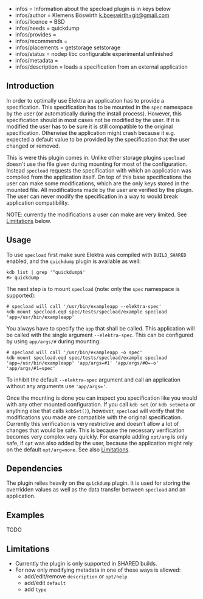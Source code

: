 - infos = Information about the specload plugin is in keys below
- infos/author = Klemens Böswirth <k.boeswirth+git@gmail.com>
- infos/licence = BSD
- infos/needs = quickdump
- infos/provides =
- infos/recommends =
- infos/placements = getstorage setstorage
- infos/status = nodep libc configurable experimental unfinished
- infos/metadata =
- infos/description = loads a specification from an external application

## Introduction

In order to optimally use Elektra an application has to provide a specification. This specification has to be mounted in the `spec`
namespace by the user (or automatically during the install process). However, this specification should in most cases not be modified by
the user. If it is modified the user has to be sure it is still compatible to the original specification. Otherwise the application might
crash because it e.g. expected a default value to be provided by the specification that the user changed or removed.

This is were this plugin comes in. Unlike other storage plugins `specload` doesn't use the file given during mounting for most of the
configuration. Instead `specload` requests the specification with which an application was compiled from the application itself. On top
of this base specifications the user can make some modifications, which are the only keys stored in the mounted file. All modifications
made by the user are verified by the plugin. The user can never modify the specification in a way to would break application compatibility.

NOTE: currently the modifications a user can make are very limited. See [Limitations](#limitations) below.

## Usage

To use `specload` first make sure Elektra was compiled with `BUILD_SHARED` enabled, and the `quickdump` plugin is available as well:

```
kdb list | grep '^quickdump$'
#> quickdump
```

The next step is to mount `specload` (note: only the `spec` namespace is supported):

```
# specload will call '/usr/bin/exampleapp --elektra-spec'
kdb mount specload.eqd spec/tests/specload/example specload 'app=/usr/bin/exampleapp'
```

You always have to specify the `app` that shall be called. This application will be called with the single argument `--elektra-spec`. This
can be configured by using `app/args/#` during mounting:

```
# specload will call '/usr/bin/exampleapp -o spec'
kdb mount specload.eqd spec/tests/specload/example specload 'app=/usr/bin/exampleapp' 'app/args=#1' 'app/args/#0=-o' 'app/args/#1=spec'
```

To inhibit the default `--elektra-spec` argument and call an application without any arguments use `'app/args='`.

Once the mounting is done you can inspect you specification like you would with any other mounted configuration. If you call `kdb set`
(or `kdb setmeta` or anything else that calls `kdbSet()`), however, `specload` will verify that the modifications you made are compatible
with the original specification. Currently this verification is very restrictive and doesn't allow a lot of changes that would be safe.
This is because the necessary verification becomes very complex very quickly. For example adding `opt/arg` is only safe, if `opt` was also
added by the user, because the application might rely on the default `opt/arg=none`. See also [Limitations](#limitations).

## Dependencies

The plugin relies heavily on the `quickdump` plugin. It is used for storing the overridden values as well as the data transfer between
`specload` and an application.

## Examples

TODO

## Limitations

- Currently the plugin is only supported in SHARED builds.
- For now only modifying metadata in one of these ways is allowed:
  - add/edit/remove `description` or `opt/help`
  - add/edit `default`
  - add `type`